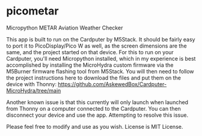 # picometar
Micropython METAR Aviation Weather Checker

This app is built to run on the Cardputer by M5Stack.  It should be fairly easy to port it to PicoDisplay/Pico W as well, as the screen dimensions are the same, and the project started on that device.  For this to run on your Cardputer, you'll need Micropython installed, which in my experience is best accomplished by installing the MicroHydra custom firmware via the M5Burner firmware flashing tool from M5Stack.  You will then need to follow the project instructions here to download the files and put them on the device with Thonny: https://github.com/AskewedBox/Cardputer-MicroHydra/tree/main

Another known issue is that this currently will only launch when launched from Thonny on a computer connected to the Cardputer.  You can then disconnect your device and use the app.  Attempting to resolve this issue.

Please feel free to modify and use as you wish.  License is MIT License.
